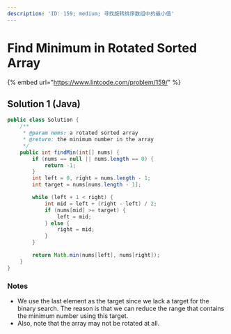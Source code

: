 ```yaml
---
description: 'ID: 159; medium; 寻找旋转排序数组中的最小值'
---
```


# Find Minimum in Rotated Sorted Array

{% embed url="https://www.lintcode.com/problem/159/" %}

## Solution 1 \(Java\)

```java
public class Solution {
    /**
     * @param nums: a rotated sorted array
     * @return: the minimum number in the array
     */
    public int findMin(int[] nums) {
        if (nums == null || nums.length == 0) {
            return -1;
        }
        int left = 0, right = nums.length - 1;
        int target = nums[nums.length - 1];

        while (left + 1 < right) {
            int mid = left + (right - left) / 2;
            if (nums[mid] >= target) {
                left = mid;
            } else {
                right = mid;
            }
        }

        return Math.min(nums[left], nums[right]);
    }
}
```

### Notes

* We use the last element as the target since we lack a target for the binary search. The reason is that we can reduce the range that contains the minimum number using this target. 
* Also, note that the array may not be rotated at all. 

